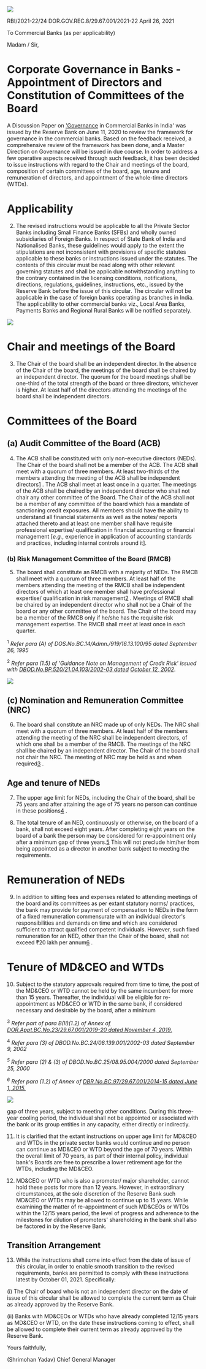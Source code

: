 ![](_page_0_Picture_0.jpeg)

RBI/2021-22/24 DOR.GOV.REC.8/29.67.001/2021-22 April 26, 2021

To Commercial Banks (as per applicability)

Madam / Sir,

# **Corporate Governance in Banks - Appointment of Directors and Constitution of Committees of the Board**

A Discussion Paper on ['Governance](https://www.rbi.org.in/Scripts/BS_PressReleaseDisplay.aspx?prid=49937) in Commercial Banks in India' was issued by the Reserve Bank on June 11, 2020 to review the framework for governance in the commercial banks. Based on the feedback received, a comprehensive review of the framework has been done, and a Master Direction on Governance will be issued in due course. In order to address a few operative aspects received through such feedback, it has been decided to issue instructions with regard to the Chair and meetings of the board, composition of certain committees of the board, age, tenure and remuneration of directors, and appointment of the whole-time directors (WTDs).

# **Applicability**

2. The revised instructions would be applicable to all the Private Sector Banks including Small Finance Banks (SFBs) and wholly owned subsidiaries of Foreign Banks. In respect of State Bank of India and Nationalised Banks, these guidelines would apply to the extent the stipulations are not inconsistent with provisions of specific statutes applicable to these banks or instructions issued under the statutes. The contents of this circular must be read along with other relevant governing statutes and shall be applicable notwithstanding anything to the contrary contained in the licensing conditions, notifications, directions, regulations, guidelines, instructions, etc., issued by the Reserve Bank before the issue of this circular. The circular will not be applicable in the case of foreign banks operating as branches in India. The applicability to other commercial banks viz., Local Area Banks, Payments Banks and Regional Rural Banks will be notified separately.

![](_page_1_Picture_0.jpeg)

# **Chair and meetings of the Board**

3. The Chair of the board shall be an independent director. In the absence of the Chair of the board, the meetings of the board shall be chaired by an independent director. The quorum for the board meetings shall be one-third of the total strength of the board or three directors, whichever is higher. At least half of the directors attending the meetings of the board shall be independent directors.

# **Committees of the Board**

## **(a) Audit Committee of the Board (ACB)**

4. The ACB shall be constituted with only non-executive directors (NEDs). The Chair of the board shall not be a member of the ACB. The ACB shall meet with a quorum of three members. At least two-thirds of the members attending the meeting of the ACB shall be independent directors[1](#page-1-0) . The ACB shall meet at least once in a quarter. The meetings of the ACB shall be chaired by an independent director who shall not chair any other committee of the Board. The Chair of the ACB shall not be a member of any committee of the board which has a mandate of sanctioning credit exposures. All members should have the ability to understand all financial statements as well as the notes/ reports attached thereto and at least one member shall have requisite professional expertise/ qualification in financial accounting or financial management [*e.g.*, experience in application of accounting standards and practices, including internal controls around it].

### **(b) Risk Management Committee of the Board (RMCB)**

5. The board shall constitute an RMCB with a majority of NEDs. The RMCB shall meet with a quorum of three members. At least half of the members attending the meeting of the RMCB shall be independent directors of which at least one member shall have professional expertise/ qualification in risk management[2](#page-1-1) . Meetings of RMCB shall be chaired by an independent director who shall not be a Chair of the board or any other committee of the board. The Chair of the board may be a member of the RMCB only if he/she has the requisite risk management expertise. The RMCB shall meet at least once in each quarter.

 <sup>1</sup> *Refer para (A) of DOS.No.BC.14/Admn./919/16.13.100/95 dated September 26, 1995*

<span id="page-1-1"></span><span id="page-1-0"></span><sup>2</sup> *Refer para (1.5) of 'Guidance Note on Management of Credit Risk' issued with [DBOD.No.BP.520/21.04.103/2002-03 dated](https://www.rbi.org.in/Scripts/NotificationUser.aspx?Id=905&Mode=0)  [October 12, 2002](https://www.rbi.org.in/Scripts/NotificationUser.aspx?Id=905&Mode=0)*.

![](_page_2_Picture_0.jpeg)

## **(c) Nomination and Remuneration Committee (NRC)**

6. The board shall constitute an NRC made up of only NEDs. The NRC shall meet with a quorum of three members. At least half of the members attending the meeting of the NRC shall be independent directors, of which one shall be a member of the RMCB. The meetings of the NRC shall be chaired by an independent director. The Chair of the board shall not chair the NRC. The meeting of NRC may be held as and when required[3](#page-2-0) .

## **Age and tenure of NEDs**

7. The upper age limit for NEDs, including the Chair of the board, shall be 75 years and after attaining the age of 75 years no person can continue in these positions[4](#page-2-1) .

8. The total tenure of an NED, continuously or otherwise, on the board of a bank, shall not exceed eight years. After completing eight years on the board of a bank the person may be considered for re-appointment only after a minimum gap of three years.[5](#page-2-2) This will not preclude him/her from being appointed as a director in another bank subject to meeting the requirements.

# **Remuneration of NEDs**

9. In addition to sitting fees and expenses related to attending meetings of the board and its committees as per extant statutory norms/ practices, the bank may provide for payment of compensation to NEDs in the form of a fixed remuneration commensurate with an individual director's responsibilities and demands on time and which are considered sufficient to attract qualified competent individuals. However, such fixed remuneration for an NED, other than the Chair of the board, shall not exceed ₹20 lakh per annum[6](#page-2-3) .

# **Tenure of MD&CEO and WTDs**

10. Subject to the statutory approvals required from time to time, the post of the MD&CEO or WTD cannot be held by the same incumbent for more than 15 years. Thereafter, the individual will be eligible for re-appointment as MD&CEO or WTD in the same bank, if considered necessary and desirable by the board, after a minimum

 <sup>3</sup> *Refer part of para B(II)(1.2) of Annex o[f DOR.Appt.BC.No.23/29.67.001/2019-20 dated November 4, 2019.](https://www.rbi.org.in/Scripts/NotificationUser.aspx?Id=11720&Mode=0)* 

<span id="page-2-0"></span><sup>4</sup> *Refer para (3) of DBOD.No.BC.24/08.139.001/2002-03 dated September 9, 2002*

<span id="page-2-3"></span><span id="page-2-2"></span><span id="page-2-1"></span>*<sup>5</sup> Refer para (2) & (3) of DBOD.No.BC.25/08.95.004/2000 dated September 25, 2000*

*<sup>6</sup> Refer para (1.2) of Annex of [DBR.No.BC.97/29.67.001/2014-15 dated June 1, 2015.](https://www.rbi.org.in/Scripts/NotificationUser.aspx?Id=9749&Mode=0)* 

![](_page_3_Picture_0.jpeg)

gap of three years, subject to meeting other conditions. During this three-year cooling period, the individual shall not be appointed or associated with the bank or its group entities in any capacity, either directly or indirectly.

11. It is clarified that the extant instructions on upper age limit for MD&CEO and WTDs in the private sector banks would continue and no person can continue as MD&CEO or WTD beyond the age of 70 years. Within the overall limit of 70 years, as part of their internal policy, individual bank's Boards are free to prescribe a lower retirement age for the WTDs, including the MD&CEO.

12. MD&CEO or WTD who is also a promoter/ major shareholder, cannot hold these posts for more than 12 years. However, in extraordinary circumstances, at the sole discretion of the Reserve Bank such MD&CEO or WTDs may be allowed to continue up to 15 years. While examining the matter of re-appointment of such MD&CEOs or WTDs within the 12/15 years period, the level of progress and adherence to the milestones for dilution of promoters' shareholding in the bank shall also be factored in by the Reserve Bank.

## **Transition Arrangement**

13. While the instructions shall come into effect from the date of issue of this circular, in order to enable smooth transition to the revised requirements, banks are permitted to comply with these instructions latest by October 01, 2021. Specifically:

(i) The Chair of board who is not an independent director on the date of issue of this circular shall be allowed to complete the current term as Chair as already approved by the Reserve Bank.

(ii) Banks with MD&CEOs or WTDs who have already completed 12/15 years as MD&CEO or WTD, on the date these instructions coming to effect, shall be allowed to complete their current term as already approved by the Reserve Bank.

Yours faithfully,

(Shrimohan Yadav) Chief General Manager